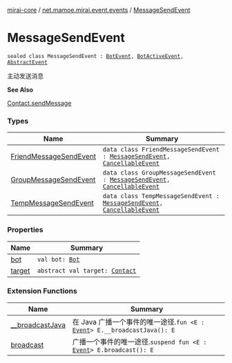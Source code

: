 [mirai-core](../../index.md) / [net.mamoe.mirai.event.events](../index.md) / [MessageSendEvent](./index.md)

# MessageSendEvent

`sealed class MessageSendEvent : `[`BotEvent`](../-bot-event/index.md)`, `[`BotActiveEvent`](../-bot-active-event.md)`, `[`AbstractEvent`](../../net.mamoe.mirai.event/-abstract-event/index.md)

主动发送消息

**See Also**

[Contact.sendMessage](../../net.mamoe.mirai.contact/-contact/send-message.md)

### Types

| Name | Summary |
|---|---|
| [FriendMessageSendEvent](-friend-message-send-event/index.md) | `data class FriendMessageSendEvent : `[`MessageSendEvent`](./index.md)`, `[`CancellableEvent`](../../net.mamoe.mirai.event/-cancellable-event/index.md) |
| [GroupMessageSendEvent](-group-message-send-event/index.md) | `data class GroupMessageSendEvent : `[`MessageSendEvent`](./index.md)`, `[`CancellableEvent`](../../net.mamoe.mirai.event/-cancellable-event/index.md) |
| [TempMessageSendEvent](-temp-message-send-event/index.md) | `data class TempMessageSendEvent : `[`MessageSendEvent`](./index.md)`, `[`CancellableEvent`](../../net.mamoe.mirai.event/-cancellable-event/index.md) |

### Properties

| Name | Summary |
|---|---|
| [bot](bot.md) | `val bot: `[`Bot`](../../net.mamoe.mirai/-bot/index.md) |
| [target](target.md) | `abstract val target: `[`Contact`](../../net.mamoe.mirai.contact/-contact/index.md) |

### Extension Functions

| Name | Summary |
|---|---|
| [__broadcastJava](../../net.mamoe.mirai.event/__broadcast-java.md) | 在 Java 广播一个事件的唯一途径.`fun <E : `[`Event`](../../net.mamoe.mirai.event/-event/index.md)`> E.__broadcastJava(): E` |
| [broadcast](../../net.mamoe.mirai.event/broadcast.md) | 广播一个事件的唯一途径.`suspend fun <E : `[`Event`](../../net.mamoe.mirai.event/-event/index.md)`> E.broadcast(): E` |
